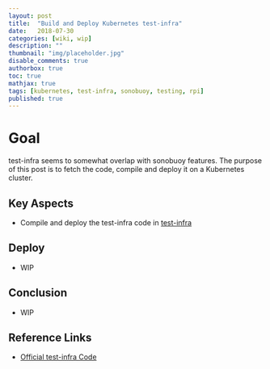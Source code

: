 ```yaml
---
layout: post
title:  "Build and Deploy Kubernetes test-infra"
date:   2018-07-30
categories: [wiki, wip]
description: ""
thumbnail: "img/placeholder.jpg"
disable_comments: true
authorbox: true
toc: true
mathjax: true
tags: [kubernetes, test-infra, sonobuoy, testing, rpi]
published: true
---
```


# Goal

test-infra seems to somewhat overlap with sonobuoy features. The purpose of this post is
to fetch the code, compile and deploy it on a Kubernetes cluster.

## Key Aspects

- Compile and deploy the test-infra code in [test-infra](https://github.com/jbrette/test-infra)

## Deploy

- WIP

## Conclusion

- WIP

## Reference Links

- [Official test-infra Code](https://github.com/kubernetes/test-infra)


